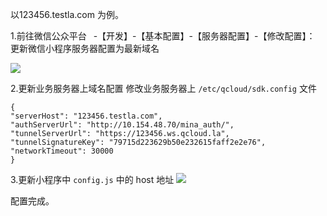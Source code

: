 以123456.testla.com 为例。

1.前往微信公众平台  -【开发】-【基本配置】-【服务器配置】-【修改配置】：
   更新微信小程序服务器配置为最新域名

![](http://imgcache.tce.fsphere.cn/static/mc.qcloudimg.com/static/img/badf958068dac296f25695adc82cf9c6/image.png)
 
 
2.更新业务服务器上域名配置
修改业务服务器上 `/etc/qcloud/sdk.config`  文件 

```
{
"serverHost": "123456.testla.com",
"authServerUrl": "http://10.154.48.70/mina_auth/",
"tunnelServerUrl": "https://123456.ws.qcloud.la",
"tunnelSignatureKey": "79715d223629b50e232615faff2e2e76",    
"networkTimeout": 30000
}
```


3.更新小程序中 `config.js` 中的 host 地址
![](http://imgcache.tce.fsphere.cn/static/mc.qcloudimg.com/static/img/56ce8a97f7d3303f59ac47eea92a2d33/image.png)

配置完成。


